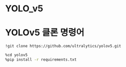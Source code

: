 # YOLO_v5

# YOLOv5 클론 명령어

```bash
!git clone https://github.com/ultralytics/yolov5.git

%cd yolov5
%pip install -r requirements.txt
